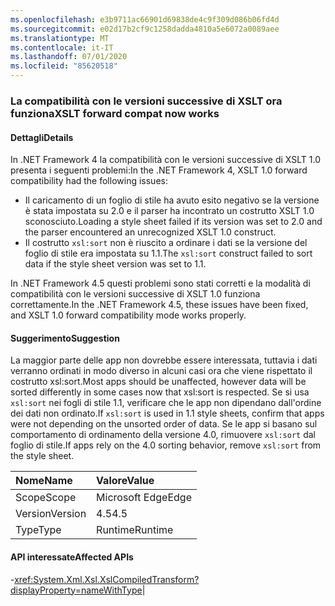 ```yaml
---
ms.openlocfilehash: e3b9711ac66901d69838de4c9f309d086b06fd4d
ms.sourcegitcommit: e02d17b2cf9c1258dadda4810a5e6072a0089aee
ms.translationtype: MT
ms.contentlocale: it-IT
ms.lasthandoff: 07/01/2020
ms.locfileid: "85620518"
---
```

### <a name="xslt-forward-compat-now-works"></a><span data-ttu-id="3020d-101">La compatibilità con le versioni successive di XSLT ora funziona</span><span class="sxs-lookup"><span data-stu-id="3020d-101">XSLT forward compat now works</span></span>

#### <a name="details"></a><span data-ttu-id="3020d-102">Dettagli</span><span class="sxs-lookup"><span data-stu-id="3020d-102">Details</span></span>

<span data-ttu-id="3020d-103">In .NET Framework 4 la compatibilità con le versioni successive di XSLT 1.0 presenta i seguenti problemi:</span><span class="sxs-lookup"><span data-stu-id="3020d-103">In the .NET Framework 4, XSLT 1.0 forward compatibility had the following issues:</span></span><ul><li><span data-ttu-id="3020d-104">Il caricamento di un foglio di stile ha avuto esito negativo se la versione è stata impostata su 2.0 e il parser ha incontrato un costrutto XSLT 1.0 sconosciuto.</span><span class="sxs-lookup"><span data-stu-id="3020d-104">Loading a style sheet failed if its version was set to 2.0 and the parser encountered an unrecognized XSLT 1.0 construct.</span></span></li><li><span data-ttu-id="3020d-105">Il costrutto <code>xsl:sort</code> non è riuscito a ordinare i dati se la versione del foglio di stile era impostata su 1.1.</span><span class="sxs-lookup"><span data-stu-id="3020d-105">The <code>xsl:sort</code> construct failed to sort data if the style sheet version was set to 1.1.</span></span></li></ul><span data-ttu-id="3020d-106">In .NET Framework 4.5 questi problemi sono stati corretti e la modalità di compatibilità con le versioni successive di XSLT 1.0 funziona correttamente.</span><span class="sxs-lookup"><span data-stu-id="3020d-106">In the .NET Framework 4.5, these issues have been fixed, and XSLT 1.0 forward compatibility mode works properly.</span></span>

#### <a name="suggestion"></a><span data-ttu-id="3020d-107">Suggerimento</span><span class="sxs-lookup"><span data-stu-id="3020d-107">Suggestion</span></span>

<span data-ttu-id="3020d-108">La maggior parte delle app non dovrebbe essere interessata, tuttavia i dati verranno ordinati in modo diverso in alcuni casi ora che viene rispettato il costrutto xsl:sort.</span><span class="sxs-lookup"><span data-stu-id="3020d-108">Most apps should be unaffected, however data will be sorted differently in some cases now that xsl:sort is respected.</span></span> <span data-ttu-id="3020d-109">Se si usa <code>xsl:sort</code> nei fogli di stile 1.1, verificare che le app non dipendano dall'ordine dei dati non ordinato.</span><span class="sxs-lookup"><span data-stu-id="3020d-109">If <code>xsl:sort</code> is used in 1.1 style sheets, confirm that apps were not depending on the unsorted order of data.</span></span> <span data-ttu-id="3020d-110">Se le app si basano sul comportamento di ordinamento della versione 4.0, rimuovere <code>xsl:sort</code> dal foglio di stile.</span><span class="sxs-lookup"><span data-stu-id="3020d-110">If apps rely on the 4.0 sorting behavior, remove <code>xsl:sort</code> from the style sheet.</span></span>

| <span data-ttu-id="3020d-111">Nome</span><span class="sxs-lookup"><span data-stu-id="3020d-111">Name</span></span>    | <span data-ttu-id="3020d-112">Valore</span><span class="sxs-lookup"><span data-stu-id="3020d-112">Value</span></span>       |
|:--------|:------------|
| <span data-ttu-id="3020d-113">Scope</span><span class="sxs-lookup"><span data-stu-id="3020d-113">Scope</span></span>   |<span data-ttu-id="3020d-114">Microsoft Edge</span><span class="sxs-lookup"><span data-stu-id="3020d-114">Edge</span></span>|
|<span data-ttu-id="3020d-115">Version</span><span class="sxs-lookup"><span data-stu-id="3020d-115">Version</span></span>|<span data-ttu-id="3020d-116">4.5</span><span class="sxs-lookup"><span data-stu-id="3020d-116">4.5</span></span>|
|<span data-ttu-id="3020d-117">Type</span><span class="sxs-lookup"><span data-stu-id="3020d-117">Type</span></span>|<span data-ttu-id="3020d-118">Runtime</span><span class="sxs-lookup"><span data-stu-id="3020d-118">Runtime</span></span>

#### <a name="affected-apis"></a><span data-ttu-id="3020d-119">API interessate</span><span class="sxs-lookup"><span data-stu-id="3020d-119">Affected APIs</span></span>

-<xref:System.Xml.Xsl.XslCompiledTransform?displayProperty=nameWithType></li></ul>|
